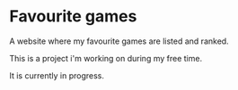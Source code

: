 # Favourite games
A website where my favourite games are listed and ranked.


This is a project i'm working on during my free time.

It is currently in progress.
